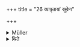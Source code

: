 +++
title = "26 व्यापृतायां स्रुवेण"

+++

<details><summary>Müller</summary>

If the juhū has been elsewhere employed, let it be done with a ladle (sruva).

#####  Commentary

The juhū is a sruc, a spoon, the sruva, a ladle.
</details>

<details><summary>थिते</summary>

व्यापृतायां स्रुवेण २६
</details>
